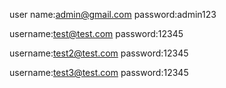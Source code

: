 user name:admin@gmail.com 
password:admin123

username:test@test.com
password:12345

username:test2@test.com
password:12345

username:test3@test.com
password:12345
